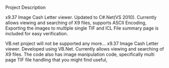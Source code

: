 Project Description

x9.37 Image Cash Letter viewer. Updated to C#.Net(VS 2010). Currently allows viewing and searching of X9 files, supports ASCII Encoding, Exporting the images to multiple single TIF and ICL File summary page is included for easy verification. 

VB.net project will not be supported any more...
x9.37 Image Cash Letter viewer. Developed using VB.Net. Currently allows viewing and searching of X9 files. The code also has image manipulation code, specifically multi page TIF file handling that you might find useful,

